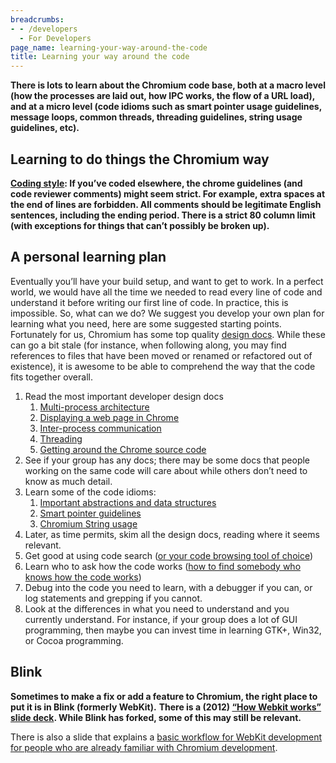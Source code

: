 ```yaml
---
breadcrumbs:
- - /developers
  - For Developers
page_name: learning-your-way-around-the-code
title: Learning your way around the code
---
```


**There is lots to learn about the Chromium code base, both at a macro level
(how the processes are laid out, how IPC works, the flow of a URL load), and at
a micro level (code idioms such as smart pointer usage guidelines, message
loops, common threads, threading guidelines, string usage guidelines, etc).**

## Learning to do things the Chromium way

**[Coding style](/developers/coding-style): If you’ve coded elsewhere, the chrome guidelines (and code reviewer comments) might seem strict. For example, extra spaces at the end of lines are forbidden. All comments should be legitimate English sentences, including the ending period. There is a strict 80 column limit (with exceptions for things that can’t possibly be broken up).**

## **A personal learning plan**

Eventually you’ll have your build setup, and want to get to work. In a perfect
world, we would have all the time we needed to read every line of code and
understand it before writing our first line of code. In practice, this is
impossible. So, what can we do? We suggest you develop your own plan for
learning what you need, here are some suggested starting points.
Fortunately for us, Chromium has some top quality [design
docs](/developers/design-documents). While these can go a bit stale (for
instance, when following along, you may find references to files that have been
moved or renamed or refactored out of existence), it is awesome to be able to
comprehend the way that the code fits together overall.

1.  Read the most important developer design docs
    1.  [Multi-process
                architecture](/developers/design-documents/multi-process-architecture)
    2.  [Displaying a web page in
                Chrome](/developers/design-documents/displaying-a-web-page-in-chrome)
    3.  [Inter-process
                communication](/developers/design-documents/inter-process-communication)
    4.  [Threading](/developers/design-documents/threading)
    5.  [Getting around the Chrome source
                code](/developers/how-tos/getting-around-the-chrome-source-code)
2.  See if your group has any docs; there may be some docs that people
            working on the same code will care about while others don’t need to
            know as much detail.
3.  Learn some of the code idioms:
    1.  [Important abstractions and data
                structures](/developers/coding-style/important-abstractions-and-data-structures)
    2.  [Smart pointer guidelines](/developers/smart-pointer-guidelines)
    3.  [Chromium String usage](/developers/chromium-string-usage)
4.  Later, as time permits, skim all the design docs, reading where it
            seems relevant.
5.  Get good at using code search ([or your code browsing tool of
            choice](/developers/code-browsing-in-chromium))
6.  Learn who to ask how the code works ([how to find somebody who knows
            how the code
            works](/developers/finding-somebody-who-knows-how-a-piece-of-code-works))
7.  Debug into the code you need to learn, with a debugger if you can,
            or log statements and grepping if you cannot.
8.  Look at the differences in what you need to understand and you
            currently understand. For instance, if your group does a lot of GUI
            programming, then maybe you can invest time in learning GTK+, Win32,
            or Cocoa programming.

## **Blink**

**Sometimes to make a fix or add a feature to Chromium, the right place to put it is in Blink (formerly WebKit).**
**There is a (2012) [“How Webkit works” slide
deck](https://docs.google.com/presentation/pub?id=1ZRIQbUKw9Tf077odCh66OrrwRIVNLvI_nhLm2Gi__F0).
While Blink has forked, some of this may still be relevant.**

There is also a slide that explains a [basic workflow for WebKit development for
people who are already familiar with Chromium
development](/system/errors/NodeNotFound).